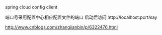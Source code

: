 spring cloud config client

端口号采用配置中心相应配置文件的端口
启动后访问 http://localhost:port/say

http://www.cnblogs.com/zhangjianbin/p/6322476.html
